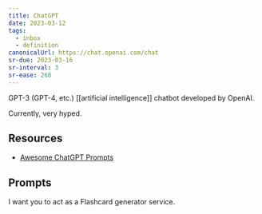 ```yaml
---
title: ChatGPT
date: 2023-03-12
tags:
  - inbox
  - definition
canonicalUrl: https://chat.openai.com/chat
sr-due: 2023-03-16
sr-interval: 3
sr-ease: 268
---
```


GPT-3 (GPT-4, etc.) [[artificial intelligence]] chatbot developed
by OpenAI.

Currently, very hyped.

## Resources

- [Awesome ChatGPT Prompts](https://github.com/f/awesome-chatgpt-prompts)

## Prompts

I want you to act as a Flashcard generator service.
